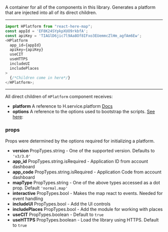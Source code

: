 
A container for all of the components in this library. Generates a platform that
are injected into all of its direct children.

---
```js
import HPlatform from "react-here-map";
const appId = 'EF8K24SYpkpXUO9rkbfA';
const apiKey = 'TIAGlD6jic7l9Aa8Of8IFxo3EUemmcZlHm_agfAm6Ew';
<HPlatform
  app_id={appId}
  apikey={apiKey}
  useCIT
  useHTTPS
  includeUI
  includePlaces
>
  {/*Children come in here*/}
</HPlatform>;
```
---
All direct children of `HPlatform` component receives:

- **platform** A reference to H.service.platform
  [Docs](https://developer.here.com/documentation/maps/topics_api/h-service-platform.html)
- **options** A reference to the options used to bootstrap the scripts.
  [See here](https://www.npmjs.com/package/here-map-js):

### props

Props were determined by the options required for initializing a platform.

- **version** PropTypes.string - One of the supported version. Defaults to
  `'v3/3.0'`
- **app_id** PropTypes.string.isRequired - Application ID from account dashboard
- **app_code** PropTypes.string.isRequired - Application Code from account
  dashboard
- **mapType** PropTypes.string - One of the above types accessed as a dot prop.
  Default `'normal.map'`
- **interactive** PropTypes.bool - Makes the map react to events. Needed for
  event handling
- **includeUI** PropTypes.bool - Add the UI controls
- **includePlaces** PropTypes.bool - Add the module for working with places
- **useCIT** PropTypes.boolean - Default to `true`
- **useHTTPS** PropTypes.boolean - Load the library using HTTPS. Default to
  `true`

